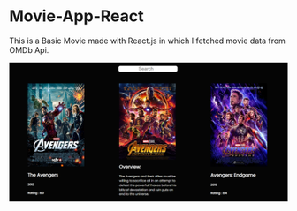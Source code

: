 # Movie-App-React

This is a Basic Movie made with React.js in which I fetched movie data from OMDb Api.


![alt text](https://github.com/gauravsingh7897/Movie-App-React/blob/main/image.png)

